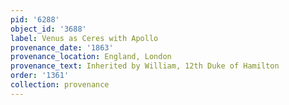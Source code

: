 ```yaml
---
pid: '6288'
object_id: '3688'
label: Venus as Ceres with Apollo
provenance_date: '1863'
provenance_location: England, London
provenance_text: Inherited by William, 12th Duke of Hamilton
order: '1361'
collection: provenance
---
```

